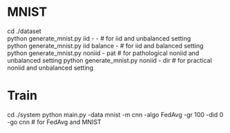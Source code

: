 # MNIST
cd ./dataset \
python generate_mnist.py iid - - # for iid and unbalanced setting \
python generate_mnist.py iid balance - # for iid and balanced setting \
python generate_mnist.py noniid - pat # for pathological noniid and unbalanced setting
python generate_mnist.py noniid - dir # for practical noniid and unbalanced setting


# Train

cd ./system
python main.py -data mnist -m cnn -algo FedAvg -gr 100 -did 0 -go cnn # for FedAvg and MNIST

